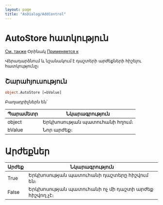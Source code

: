 ```yaml
---
layout: page
title: "AsDialog/AddControl"
---
```



# AutoStore  հատկություն

[См. также](../Asustpar.md) Օրինակ [Применяется к](../Asustpar.md)

Վերադարձնում և նշանակում է դաշտերի արժեքների հիշելու հատկությունը։

## Շարահյուսություն

``` vb
object.AutoStore [=bValue]
```

Բաղադրիչներն են՝

| Պարամետր | Նկարագրություն |
|--|--|
| object | Երկխոսության պատուհանի հղում։ |
| bValue | Նոր արժեք։ |

# Արժեքներ    
| Արժեք | Նկարագրություն |
|--|--|
| True | Երկխոսության պատուհանի դաշտերը հիշվում են։ |
| False | Երկխոսության պատուհանի ոչ մի դաշտի արժեք հիշվող չէ։|


